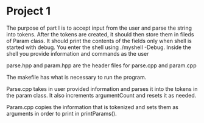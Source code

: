 # Project 1
The purpose of part I is to accept input from the user and parse the string into tokens. After the tokens are created, it should then store them in fileds of Param class. It should print the contents of the fields only when shell is started with debug. You enter the shell using ./myshell -Debug. Inside the shell you provide information and commands as the user

parse.hpp and param.hpp are the header files for parse.cpp and param.cpp

The makefile has what is necessary to run the program.

Parse.cpp takes in user provided information and parses it into the tokens in the param class. It also increments argumentCount and resets it as needed.

Param.cpp copies the information that is tokenized and sets them as arguments in order to print in printParams().
